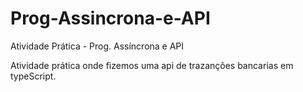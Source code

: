 # Prog-Assincrona-e-API

Atividade Prática - Prog. Assíncrona e API

Atividade prática onde fizemos uma api de trazanções bancarias em typeScript. 
